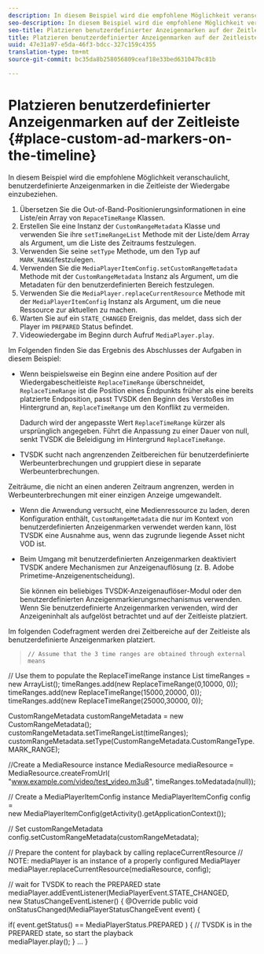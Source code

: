 ```yaml
---
description: In diesem Beispiel wird die empfohlene Möglichkeit veranschaulicht, benutzerdefinierte Anzeigenmarken in die Zeitleiste der Wiedergabe einzubeziehen.
seo-description: In diesem Beispiel wird die empfohlene Möglichkeit veranschaulicht, benutzerdefinierte Anzeigenmarken in die Zeitleiste der Wiedergabe einzubeziehen.
seo-title: Platzieren benutzerdefinierter Anzeigenmarken auf der Zeitleiste
title: Platzieren benutzerdefinierter Anzeigenmarken auf der Zeitleiste
uuid: 47e31a97-e5da-46f3-bdcc-327c159c4355
translation-type: tm+mt
source-git-commit: bc35da8b258056809ceaf18e33bed631047bc81b

---
```



# Platzieren benutzerdefinierter Anzeigenmarken auf der Zeitleiste {#place-custom-ad-markers-on-the-timeline}

In diesem Beispiel wird die empfohlene Möglichkeit veranschaulicht, benutzerdefinierte Anzeigenmarken in die Zeitleiste der Wiedergabe einzubeziehen.

1. Übersetzen Sie die Out-of-Band-Positionierungsinformationen in eine Liste/ein Array von `RepaceTimeRange` Klassen.
1. Erstellen Sie eine Instanz der `CustomRangeMetadata` Klasse und verwenden Sie ihre `setTimeRangeList` Methode mit der Liste/dem Array als Argument, um die Liste des Zeitraums festzulegen.
1. Verwenden Sie seine `setType` Methode, um den Typ auf `MARK_RANGE`festzulegen.
1. Verwenden Sie die `MediaPlayerItemConfig.setCustomRangeMetadata` Methode mit der `CustomRangeMetadata` Instanz als Argument, um die Metadaten für den benutzerdefinierten Bereich festzulegen.
1. Verwenden Sie die `MediaPlayer.replaceCurrentResource` Methode mit der `MediaPlayerItemConfig` Instanz als Argument, um die neue Ressource zur aktuellen zu machen.
1. Warten Sie auf ein `STATE_CHANGED` Ereignis, das meldet, dass sich der Player im `PREPARED` Status befindet.
1. Videowiedergabe im Beginn durch Aufruf `MediaPlayer.play`.

Im Folgenden finden Sie das Ergebnis des Abschlusses der Aufgaben in diesem Beispiel:

* Wenn beispielsweise ein Beginn eine andere Position auf der Wiedergabescheitleiste `ReplaceTimeRange` überschneidet, `ReplaceTimeRange` ist die Position eines Endpunkts früher als eine bereits platzierte Endposition, passt TVSDK den Beginn des Verstoßes im Hintergrund an, `ReplaceTimeRange` um den Konflikt zu vermeiden.

   Dadurch wird der angepasste Wert `ReplaceTimeRange` kürzer als ursprünglich angegeben. Führt die Anpassung zu einer Dauer von null, senkt TVSDK die Beleidigung im Hintergrund `ReplaceTimeRange`.

* TVSDK sucht nach angrenzenden Zeitbereichen für benutzerdefinierte Werbeunterbrechungen und gruppiert diese in separate Werbeunterbrechungen.

Zeiträume, die nicht an einen anderen Zeitraum angrenzen, werden in Werbeunterbrechungen mit einer einzigen Anzeige umgewandelt.

* Wenn die Anwendung versucht, eine Medienressource zu laden, deren Konfiguration enthält, `CustomRangeMetadata` die nur im Kontext von benutzerdefinierten Anzeigenmarken verwendet werden kann, löst TVSDK eine Ausnahme aus, wenn das zugrunde liegende Asset nicht VOD ist.

* Beim Umgang mit benutzerdefinierten Anzeigenmarken deaktiviert TVSDK andere Mechanismen zur Anzeigenauflösung (z. B. Adobe Primetime-Anzeigenentscheidung).

   Sie können ein beliebiges TVSDK-Anzeigenauflöser-Modul oder den benutzerdefinierten Anzeigenmarkierungsmechanismus verwenden. Wenn Sie benutzerdefinierte Anzeigenmarken verwenden, wird der Anzeigeninhalt als aufgelöst betrachtet und auf der Zeitleiste platziert.

Im folgenden Codefragment werden drei Zeitbereiche auf der Zeitleiste als benutzerdefinierte Anzeigenmarken platziert.
>```java>
>// Assume that the 3 time ranges are obtained through external means 
// Use them to populate the ReplaceTimeRange instance 
List<ReplaceTimeRange> timeRanges = new ArrayList<ReplaceTimeRange>(); 
timeRanges.add(new ReplaceTimeRange(0,10000, 0)); 
timeRanges.add(new ReplaceTimeRange(15000,20000, 0)); 
timeRanges.add(new ReplaceTimeRange(25000,30000, 0)); 

CustomRangeMetadata customRangeMetadata = new CustomRangeMetadata(); 
customRangeMetadata.setTimeRangeList(timeRanges); 
customRangeMetadata.setType(CustomRangeMetadata.CustomRangeType.MARK_RANGE); 

//Create a MediaResource instance 
MediaResource mediaResource = MediaResource.createFromUrl( 
       "www.example.com/video/test_video.m3u8", timeRanges.toMedatada(null)); 

// Create a MediaPlayerItemConfig instance 
MediaPlayerItemConfig config =  
 new MediaPlayerItemConfig(getActivity().getApplicationContext()); 

// Set customRangeMetadata 
config.setCustomRangeMetadata(customRangeMetadata); 

// Prepare the content for playback by calling replaceCurrentResource 
// NOTE: mediaPlayer is an instance of a properly configured MediaPlayer  
mediaPlayer.replaceCurrentResource(mediaResource, config); 

// wait for TVSDK to reach the PREPARED state 
mediaPlayer.addEventListener(MediaPlayerEvent.STATE_CHANGED,  
 new StatusChangeEventListener() { 
   @Override 
   public void onStatusChanged(MediaPlayerStatusChangeEvent event) { 

   if( event.getStatus() == MediaPlayerStatus.PREPARED ) { 
       // TVSDK is in the PREPARED state, so start the playback  
       mediaPlayer.play(); 
   } 
   ... 
}
```>

